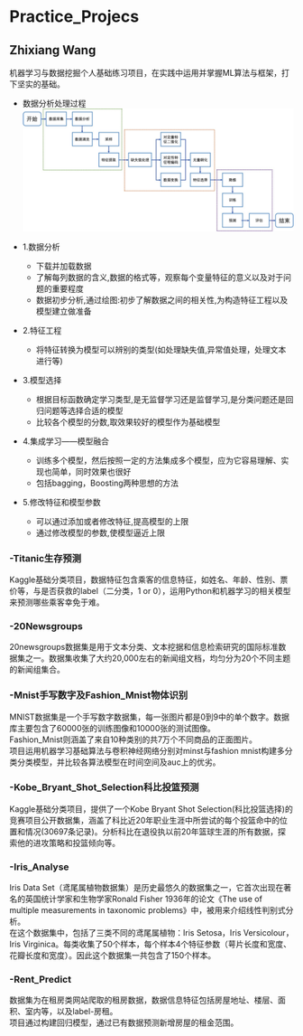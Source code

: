 # Practice_Projecs
## Zhixiang Wang

机器学习与数据挖掘个人基础练习项目，在实践中运用并掌握ML算法与框架，打下坚实的基础。<br>

* 数据分析处理过程
![](./pic/process.jpg)<br>

* 1.数据分析
    * 下载并加载数据
    * 了解每列数据的含义,数据的格式等，观察每个变量特征的意义以及对于问题的重要程度
    * 数据初步分析,通过绘图:初步了解数据之间的相关性,为构造特征工程以及模型建立做准备

* 2.特征工程
    * 将特征转换为模型可以辨别的类型(如处理缺失值,异常值处理，处理文本进行等)

* 3.模型选择
    * 根据目标函数确定学习类型,是无监督学习还是监督学习,是分类问题还是回归问题等选择合适的模型
    * 比较各个模型的分数,取效果较好的模型作为基础模型

* 4.集成学习——模型融合
    * 训练多个模型，然后按照一定的方法集成多个模型，应为它容易理解、实现也简单，同时效果也很好
    * 包括bagging，Boosting两种思想的方法

* 5.修改特征和模型参数
    * 可以通过添加或者修改特征,提高模型的上限
    * 通过修改模型的参数,使模型逼近上限
          

### -Titanic生存预测
Kaggle基础分类项目，数据特征包含乘客的信息特征，如姓名、年龄、性别、票价等，与是否获救的label（二分类，1 or 0），运用Python和机器学习的相关模型来预测哪些乘客幸免于难。

### -20Newsgroups
20newsgroups数据集是用于文本分类、文本挖据和信息检索研究的国际标准数据集之一。数据集收集了大约20,000左右的新闻组文档，均匀分为20个不同主题的新闻组集合。

### -Mnist手写数字及Fashion_Mnist物体识别
MNIST数据集是一个手写数字数据集，每一张图片都是0到9中的单个数字。数据库主要包含了60000张的训练图像和10000张的测试图像。<br>
Fashion_Mnist则涵盖了来自10种类别的共7万个不同商品的正面图片。<br>
项目运用机器学习基础算法与卷积神经网络分别对minst与fashion mnist构建多分类分类模型，并比较各算法模型在时间空间及auc上的优劣。

### -Kobe_Bryant_Shot_Selection科比投篮预测
Kaggle基础分类项目，提供了一个Kobe Bryant Shot Selection(科比投篮选择)的竞赛项目公开数据集，涵盖了科比近20年职业生涯中所尝试的每个投篮命中的位置和情况(30697条记录)。分析科比在退役执以前20年篮球生涯的所有数据，探索他的进攻策略和投篮倾向等。

### -Iris_Analyse
Iris Data Set（鸢尾属植物数据集）是历史最悠久的数据集之一，它首次出现在著名的英国统计学家和生物学家Ronald Fisher 1936年的论文《The use of multiple measurements in taxonomic problems》中，被用来介绍线性判别式分析。<br>
在这个数据集中，包括了三类不同的鸢尾属植物：Iris Setosa，Iris Versicolour，Iris Virginica。每类收集了50个样本，每个样本4个特征参数（萼片长度和宽度、花瓣长度和宽度）。因此这个数据集一共包含了150个样本。

### -Rent_Predict
数据集为在租房类网站爬取的租房数据，数据信息特征包括房屋地址、楼层、面积、室内等，以及label-房租。<br>
项目通过构建回归模型，通过已有数据预测新增房屋的租金范围。

